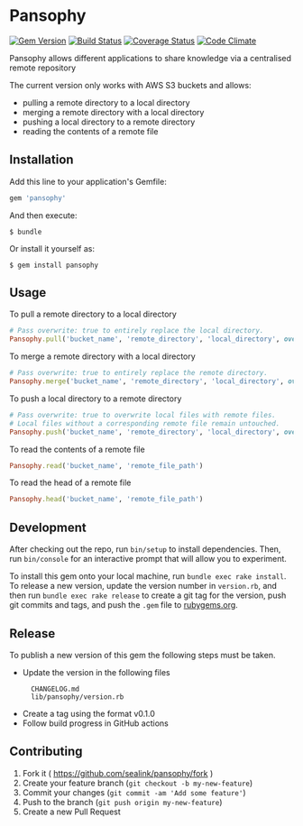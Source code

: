 # Pansophy

[![Gem Version](https://badge.fury.io/rb/pansophy.svg)](http://badge.fury.io/rb/pansophy)
[![Build Status](https://github.com/sealink/pansophy/workflows/Build%20and%20Test/badge.svg?branch=master)](https://github.com/sealink/pansophy/actions)
[![Coverage Status](https://coveralls.io/repos/sealink/pansophy/badge.svg)](https://coveralls.io/r/sealink/pansophy)
[![Code Climate](https://codeclimate.com/github/sealink/pansophy/badges/gpa.svg)](https://codeclimate.com/github/sealink/pansophy)

Pansophy allows different applications to share knowledge via a centralised remote repository

The current version only works with AWS S3 buckets and allows:

- pulling a remote directory to a local directory
- merging a remote directory with a local directory
- pushing a local directory to a remote directory
- reading the contents of a remote file

## Installation

Add this line to your application's Gemfile:

```ruby
gem 'pansophy'
```

And then execute:

    $ bundle

Or install it yourself as:

    $ gem install pansophy

## Usage

To pull a remote directory to a local directory

```ruby
# Pass overwrite: true to entirely replace the local directory.
Pansophy.pull('bucket_name', 'remote_directory', 'local_directory', overwrite: true)
```

To merge a remote directory with a local directory

```ruby
# Pass overwrite: true to entirely replace the remote directory.
Pansophy.merge('bucket_name', 'remote_directory', 'local_directory', overwrite: true)
```

To push a local directory to a remote directory

```ruby
# Pass overwrite: true to overwrite local files with remote files.
# Local files without a corresponding remote file remain untouched.
Pansophy.push('bucket_name', 'remote_directory', 'local_directory', overwrite: true)
```

To read the contents of a remote file

```ruby
Pansophy.read('bucket_name', 'remote_file_path')
```

To read the head of a remote file

```ruby
Pansophy.head('bucket_name', 'remote_file_path')
```

## Development

After checking out the repo, run `bin/setup` to install dependencies. Then, run `bin/console` for an interactive prompt that will allow you to experiment.

To install this gem onto your local machine, run `bundle exec rake install`. To release a new version, update the version number in `version.rb`, and then run `bundle exec rake release` to create a git tag for the version, push git commits and tags, and push the `.gem` file to [rubygems.org](https://rubygems.org).

## Release

To publish a new version of this gem the following steps must be taken.

* Update the version in the following files
  ```
    CHANGELOG.md
    lib/pansophy/version.rb
  ````
* Create a tag using the format v0.1.0
* Follow build progress in GitHub actions

## Contributing

1. Fork it ( https://github.com/sealink/pansophy/fork )
2. Create your feature branch (`git checkout -b my-new-feature`)
3. Commit your changes (`git commit -am 'Add some feature'`)
4. Push to the branch (`git push origin my-new-feature`)
5. Create a new Pull Request
